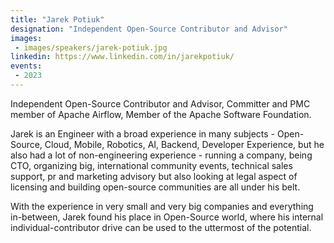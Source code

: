 ```yaml
---
title: "Jarek Potiuk"
designation: "Independent Open-Source Contributor and Advisor"
images:
 - images/speakers/jarek-potiuk.jpg
linkedin: https://www.linkedin.com/in/jarekpotiuk/
events:
 - 2023
---
```


Independent Open-Source Contributor and Advisor, Committer and PMC member of Apache Airflow, Member of the Apache Software Foundation.
 
Jarek is an Engineer with a broad experience in many subjects - Open-Source, Cloud, Mobile, Robotics, AI, Backend, Developer Experience, but he also had a lot of non-engineering experience - running a company, being CTO, organizing big, international community events, technical sales support, pr and marketing advisory but also looking at legal aspect of licensing and building open-source communities are all under his belt.  
 
With the experience in very small and very big companies and everything in-between, Jarek found his place in Open-Source world, where his internal individual-contributor drive can be used to the uttermost of the potential.